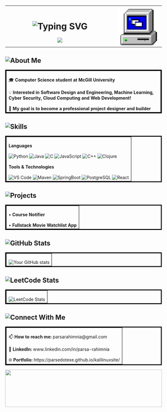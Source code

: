 <table width="100%">
  <tr>
    <td width="70%">
      <h1 align="center">
        <img src="https://readme-typing-svg.herokuapp.com?font=Fira+Code&size=28&pause=1000&color=36BCF7&center=true&vCenter=true&width=600&lines=Hi+my+name+is+Parsa+Rahimnia!" alt="Typing SVG" />
      </h1>
      <div align="center">
        <img src="https://github.com/TheDudeThatCode/TheDudeThatCode/blob/master/Assets/Mario_Hello_Big.gif" width="30">
      </div>
    </td>
    <td width="30%" align="right">
      <img src="https://github.com/TheDudeThatCode/TheDudeThatCode/blob/master/Assets/PC.gif" width="200">
    </td>
  </tr>
</table>

## <img src="https://readme-typing-svg.herokuapp.com?font=Fira+Code&size=24&pause=1000&color=36BCF7&center=true&vCenter=true&width=200&lines=About+Me" alt="About Me" />

<div align="center">
  <table border="3" style="border-color: black; border-style: solid;">
    <tr>
      <td>
        <br>
        🎓 <strong>Computer Science student at McGill University</strong>
        <br><br>
        💡 <strong>Interested in Software Design and Engineering, Machine Learning, Cyber Security, Cloud Computing and Web Development!</strong>
        <br><br>
        🎯 <strong>My goal is to become a professional project designer and builder</strong>
        <br>
      </td>
    </tr>
  </table>
</div>

## <img src="https://readme-typing-svg.herokuapp.com?font=Fira+Code&size=24&pause=1000&color=32CD32&center=true&vCenter=true&width=200&lines=Skills" alt="Skills" />

<div align="center">
  <table border="3" style="border-color: black; border-style: solid;">
    <tr>
      <td>
        <br>
        <strong>Languages</strong>
        <br><br>
        <img src="https://img.shields.io/badge/-Python-3776AB?style=flat-square&logo=Python&logoColor=white" alt="Python">
        <img src="https://img.shields.io/badge/Java-ED8B00?style=flat-square&logo=openjdk&logoColor=white" alt="Java">
        <img src="https://img.shields.io/badge/-C-A8B9CC?style=flat-square&logo=C&logoColor=black" alt="C">
        <img src="https://img.shields.io/badge/-JavaScript-F7DF1E?style=flat-square&logo=javascript&logoColor=black" alt="JavaScript">
        <img src="https://img.shields.io/badge/-C++-00599C?style=flat-square&logo=cplusplus&logoColor=white" alt="C++">
        <img src="https://img.shields.io/badge/-Clojure-5881D8?style=flat-square&logo=clojure&logoColor=white" alt="Clojure">
        <br><br>
        <strong>Tools & Technologies</strong>
        <br><br>
        <img src="https://img.shields.io/badge/-VS%20Code-007ACC?style=flat-square&logo=Visual-Studio-Code&logoColor=white" alt="VS Code">
        <img src="https://img.shields.io/badge/-Maven-C71A36?style=flat-square&logo=apachemaven&logoColor=white" alt="Maven">
        <img src="https://img.shields.io/badge/-Spring_Boot-6DB33F?style=flat-square&logo=springboot&logoColor=white" alt="SpringBoot">
        <img src="https://img.shields.io/badge/PostgreSQL-336791?style=flat-square&logo=postgresql&logoColor=white" alt="PostgreSQL">
        <img src="https://img.shields.io/badge/-React-61DAFB?style=flat-square&logo=react&logoColor=black" alt="React">
        <br>
      </td>
    </tr>
  </table>
</div>

## <img src="https://readme-typing-svg.herokuapp.com?font=Fira+Code&size=24&pause=1000&color=36BCF7&center=true&vCenter=true&width=200&lines=Projects" alt="Projects" />

<div align="center">
  <table border="3" style="border-color: black; border-style: solid;">
    <tr>
      <td>
        <br>
        • <strong>Course Notifier</strong>
        <br><br>
        • <strong>Fullstack Movie Watchlist App</strong>
        <br>
      </td>
    </tr>
  </table>
</div>

## <img src="https://readme-typing-svg.herokuapp.com?font=Fira+Code&size=24&pause=1000&color=32CD32&center=true&vCenter=true&width=250&lines=GitHub+Stats" alt="GitHub Stats" />

<div align="center">
  <table border="3" style="border-color: black; border-style: solid;">
    <tr>
      <td align="center">
        <br>
        <img src="https://github-readme-stats.vercel.app/api?username=ParseDotEXE&show_icons=true&theme=tokyonight" alt="Your GitHub stats">
        <br>
      </td>
    </tr>
  </table>
</div>

## <img src="https://readme-typing-svg.herokuapp.com?font=Fira+Code&size=24&pause=1000&color=36BCF7&center=true&vCenter=true&width=250&lines=LeetCode+Stats" alt="LeetCode Stats" />

<div align="center">
  <table border="3" style="border-color: black; border-style: solid;">
    <tr>
      <td align="center">
        <br>
        <img src="https://leetcard.jacoblin.cool/ParseDotEXE?theme=chartreuse&font=Fuzzy%20Bubbles&ext=heatmap" alt="LeetCode Stats">
        <br>
      </td>
    </tr>
  </table>
</div>

## <img src="https://readme-typing-svg.herokuapp.com?font=Fira+Code&size=24&pause=1000&color=32CD32&center=true&vCenter=true&width=300&lines=Connect+With+Me" alt="Connect With Me" />

<div align="center">
  <table border="3" style="border-color: black; border-style: solid;">
    <tr>
      <td>
        <br>
        📫 <strong>How to reach me:</strong> parsarahimnia@gmail.com
        <br><br>
        💼 <strong>LinkedIn:</strong> www.linkedin.com/in/parsa-rahimnia
        <br><br>
        🌐 <strong>Portfolio:</strong> https://parsedotexe.github.io/kalilinuxsite/
        <br>
      </td>
    </tr>
  </table>
</div>

<div align="center">
  <img src="https://storage.googleapis.com/gweb-uniblog-publish-prod/original_images/Dino_non-birthday_version.gif" width="100%" height="120">
</div>
